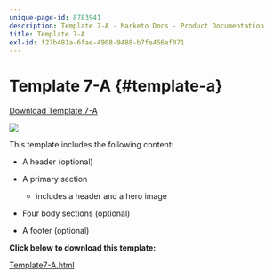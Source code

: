 ```yaml
---
unique-page-id: 8783941
description: Template 7-A - Marketo Docs - Product Documentation
title: Template 7-A
exl-id: f27b481a-6fae-4908-9488-b7fe456af071
---
```

# Template 7-A {#template-a}

[Download Template 7-A](https://docs.marketo.com/download/attachments/8783941/template-7a.html?version=1&modificationdate=1437693282000&api=v2)

![](assets/image2015-7-29-14-3a22-3a54.png)

This template includes the following content:

* A header (optional)
* A primary section

    * includes a header and a hero image

* Four body sections (optional)
* A footer (optional)

**Click below to download this template:**

[Template7-A.html](https://docs.marketo.com/download/attachments/8783941/template-7a.html?version=1&modificationdate=1437693282000&api=v2)
